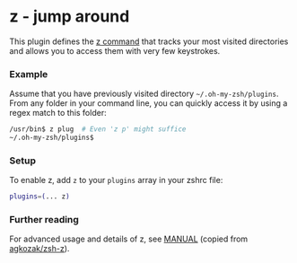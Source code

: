 # z - jump around
This plugin defines the [z command](https://github.com/agkozak/zsh-z) that tracks your most visited directories and allows you to access them with very few keystrokes.
### Example
Assume that you have previously visited directory `~/.oh-my-zsh/plugins`. From any folder in your command line, you can quickly access it by using a regex match to this folder:
```bash
/usr/bin$ z plug  # Even 'z p' might suffice
~/.oh-my-zsh/plugins$
```
### Setup
To enable z, add `z` to your `plugins` array in your zshrc file:
```zsh
plugins=(... z)
```
### Further reading
For advanced usage and details of z, see [MANUAL](./MANUAL.md) (copied from [agkozak/zsh-z](https://github.com/agkozak/zsh-z)).
